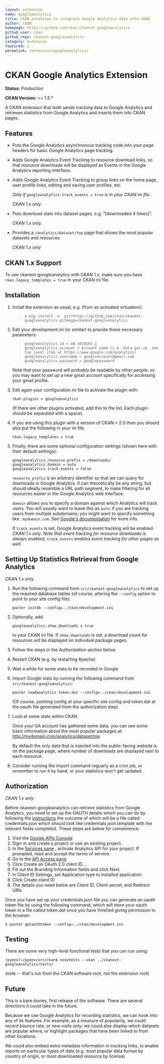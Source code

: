 ```yaml
---
layout: extension
name: googleanalytics
title: CKAN extension to integrate Google Analytics data into CKAN
author: CKAN
homepage: https://github.com/ckan/ckanext-googleanalytics
github_user: ckan
github_repo: ckanext-googleanalytics
category: Extension
featured: 1
permalink: /extension/googleanalytics/
---
```



CKAN Google Analytics Extension
===============================

**Status:** Production

**CKAN Version:** \>= 1.5.\*

A CKAN extension that both sends tracking data to Google Analytics and retrieves statistics from Google Analytics and inserts them into CKAN pages.

Features
--------

-   Puts the Google Analytics asynchronous tracking code into your page headers for basic Google Analytics page tracking.
-   Adds Google Analytics Event Tracking to resource download links, so that resource downloads will be displayed as Events in the Google Analytics reporting interface.
-   Adds Google Analytics Event Tracking to group links on the home page, user profile links, editing and saving user profiles, etc.

    *Only if* `googleanalytics.track_events = true` *is in your CKAN ini file.*

    *CKAN 1.x only*.

-   Puts download stats into dataset pages, e.g. "[downloaded 4 times]".

    *CKAN 1.x only.*

-   Provides a `/analytics/dataset/top` page that shows the most popular datasets and resources

    *CKAN 1.x only*

CKAN 1.x Support
----------------

To use ckanext-googleanalytics with CKAN 1.x, make sure you have `ckan.legacy_templates = true` in your CKAN ini file.

Installation
------------

1.  Install the extension as usual, e.g. (from an activated virtualenv):

    >     $ pip install -e  git+https://github.com/ckan/ckanext-googleanalytics.git#egg=ckanext-googleanalytics

2.  Edit your development.ini (or similar) to provide these necessary parameters:

    >     googleanalytics.id = UA-1010101-1
    >     googleanalytics.account = Account name (i.e. data.gov.uk, see top level item at https://www.google.com/analytics)
    >     googleanalytics.username = googleaccount@gmail.com
    >     googleanalytics.password = googlepassword

    Note that your password will probably be readable by other people; so you may want to set up a new gmail account specifically for accessing your gmail profile.

3.  Edit again your configuration ini file to activate the plugin with:

        ckan.plugins = googleanalytics

    (If there are other plugins activated, add this to the list. Each plugin should be separated with a space).

4.  If you are using this plugin with a version of CKAN \< 2.0 then you should also put the following in your ini file:

        ckan.legacy_templates = true

5.  Finally, there are some optional configuration settings (shown here with their default settings):

        googleanalytics_resource_prefix = /downloads/
        googleanalytics.domain = auto
        googleanalytics.track_events = false

    `resource_prefix` is an arbitrary identifier so that we can query for downloads in Google Analytics. It can theoretically be any string, but should ideally resemble a URL path segment, to make filtering for all resources easier in the Google Analytics web interface.

    `domain` allows you to specify a domain against which Analytics will track users. You will usually want to leave this as `auto`; if you are tracking users from multiple subdomains, you might want to specify something like `.mydomain.com`. See [Google's documentation](http://code.google.com/apis/analytics/docs/gaJS/gaJSApiDomainDirectory.html#_gat.GA_Tracker_._setDomainName) for more info.

    If `track_events` is set, Google Analytics event tracking will be enabled. *CKAN 1.x only.* *Note that event tracking for resource downloads is always enabled,* `track_events` *enables event tracking for other pages as well.*

Setting Up Statistics Retrieval from Google Analytics
-----------------------------------------------------

*CKAN 1.x only*

1.  Run the following command from `src/ckanext-googleanalytics` to set up the required database tables (of course, altering the `--config` option to point to your site config file):

        paster initdb --config=../ckan/development.ini

2.  Optionally, add:

        googleanalytics.show_downloads = true

    to your CKAN ini file. If `show_downloads` is set, a download count for resources will be displayed on individual package pages.

3.  Follow the steps in the *Authorization* section below.
4.  Restart CKAN (e.g. by restarting Apache)
5.  Wait a while for some stats to be recorded in Google
6.  Import Google stats by running the following command from `src/ckanext-googleanalytics`:

        paster loadanalytics token.dat --config=../ckan/development.ini

    (Of course, pointing config at your specific site config and token.dat at the oauth file generated from the authorization step)

7.  Look at some stats within CKAN

    Once your GA account has gathered some data, you can see some basic information about the most popular packages at: <http://mydomain.com/analytics/dataset/top>

    By default the only data that is injected into the public-facing website is on the package page, where number of downloads are displayed next to each resource.

8.  Consider running the import command reguarly as a cron job, or remember to run it by hand, or your statistics won't get updated.

Authorization
-------------

*CKAN 1.x only*

Before ckanext-googleanalytics can retrieve statistics from Google Analytics, you need to set up the OAUTH details which you can do by following the [instructions](https://developers.google.com/analytics/resources/tutorials/hello-analytics-api) the outcome of which will be a file called credentials.json which should look like credentials.json.template with the relevant fields completed. These steps are below for convenience:

1.  Visit the [Google APIs Console](https://code.google.com/apis/console)
2.  Sign-in and create a project or use an existing project.
3.  In the [Services pane](https://code.google.com/apis/console#:services) , activate Analytics API for your project. If prompted, read and accept the terms of service.
4.  Go to the [API Access pane](https://code.google.com/apis/console/#:access)
5.  Click Create an OAuth 2.0 client ID....
6.  Fill out the Branding Information fields and click Next.
7.  In Client ID Settings, set Application type to Installed application.
8.  Click Create client ID
9.  The details you need below are Client ID, Client secret, and Redirect URIs

Once you have set up your credentials.json file you can generate an oauth token file by using the following command, which will store your oauth token in a file called token.dat once you have finished giving permission in the browser:

    $ paster getauthtoken --config=../ckan/development.ini

Testing
-------

There are some very high-level functional tests that you can run using:

    (pyenv)~/pyenv/src/ckan$ nosetests --ckan ../ckanext-googleanalytics/tests/

(note -- that's run from the CKAN software root, not the extension root)

Future
------

This is a bare-bones, first release of the software. There are several directions it could take in the future.

Because we use Google Analytics for recording statistics, we can hook into any of its features. For example, as a measure of popularity, we could record bounce rate, or new visits only; we could also display which datasets are popular where, or highlight packages that have been linked to from other locations.

We could also embed extra metadata information in tracking links, to enable reports on particular types of data (e.g. most popular data format by country of origin, or most downloaded resource by license)

